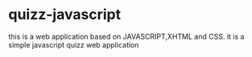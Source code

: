 # quizz-javascript
this is a web application based on JAVASCRIPT,XHTML and CSS. it is a simple javascript quizz web application
